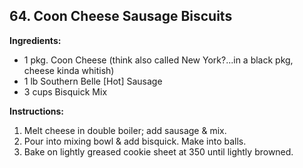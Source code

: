 ## 64. Coon Cheese Sausage Biscuits

**Ingredients:**
- 1 pkg. Coon Cheese (think also called New York?...in a black pkg, cheese kinda whitish)
- 1 lb Southern Belle [Hot] Sausage
- 3 cups Bisquick Mix

**Instructions:**
1. Melt cheese in double boiler; add sausage & mix.
2. Pour into mixing bowl & add bisquick. Make into balls.
3. Bake on lightly greased cookie sheet at 350 until lightly browned.